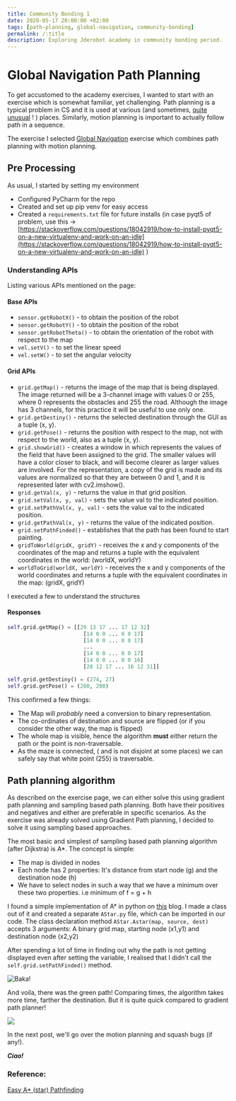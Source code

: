 ```yaml
---
title: Community Bonding 1
date: 2020-05-17 20:00:00 +02:00
tags: [path-planning, global-navigation, community-bonding]
permalink: /:title
description: Exploring Jderobot academy in community bonding period.
---
```


# Global Navigation Path Planning

To get accustomed to the academy exercises, I wanted to start with an exercise which is somewhat familiar, yet challenging.
Path planning is a typical problem in CS and it is used at various (and sometimes, [quite unusual](https://www.researchgate.net/publication/267809499_A-based_Pathfinding_in_Modern_Computer_Games) ! ) places.
Similarly, motion planning is important to actually follow path in a sequence.
 
The exercise I selected [Global Navigation](https://jderobot.github.io/RoboticsAcademy/exercises/AutonomousCars/global_navigation/) 
exercise which combines path planning with motion planning. 

## Pre Processing

As usual, I started by setting my environment
- Configured PyCharm for the repo
- Created and set up pip venv for easy access 
- Created a `requirements.txt` file for future installs (in case pyqt5 of problem, use this -> 
[https://stackoverflow.com/questions/18042919/how-to-install-pyqt5-on-a-new-virtualenv-and-work-on-an-idle](https://stackoverflow.com/questions/18042919/how-to-install-pyqt5-on-a-new-virtualenv-and-work-on-an-idle) )


### Understanding APIs
Listing various APIs mentioned on the page: 

#### Base APIs

- `sensor.getRobotX()` - to obtain the position of the robot
- `sensor.getRobotY()` - to obtain the position of the robot
- `sensor.getRobotTheta()` - to obtain the orientation of the robot with respect to the map
- `vel.setV()` - to set the linear speed
- `vel.setW()` - to set the angular velocity

#### Grid APIs

- `grid.getMap()` - returns the image of the map that is being displayed. The image returned will be a 3-channel image with values 0 or 255, where 0 represents the obstacles and 255 the road. Although the image has 3 channels, for this practice it will be useful to use only one.
- `grid.getDestiny()` - returns the selected destination through the GUI as a tuple (x, y).
- `grid.getPose()` - returns the position with respect to the map, not with respect to the world, also as a tuple (x, y).
- `grid.showGrid()` - creates a window in which represents the values ​​of the field that have been assigned to the grid. The smaller values ​​will have a color closer to black, and will become clearer as larger values ​​are involved. For the representation, a copy of the grid is made and its values ​​are normalized so that they are between 0 and 1, and it is represented later with cv2.imshow().
- `grid.getVal(x, y)` - returns the value in that grid position.
- `grid.setVal(x, y, val)` - sets the value val to the indicated position.
- `grid.setPathVal(x, y, val)` - sets the value val to the indicated position.
- `grid.getPathVal(x, y)` - returns the value of the indicated position.
- `grid.setPathFinded()` - establishes that the path has been found to start painting.
- `gridToWorld(gridX, gridY)` - receives the x and y components of the coordinates of the map and returns a tuple with the equivalent coordinates in the world: (worldX, worldY)
- `worldToGrid(worldX, worldY)` - receives the x and y components of the world coordinates and returns a tuple with the equivalent coordinates in the map: (gridX, gridY)


I executed a few to understand the structures

#### **Responses**

```python
self.grid.getMap() = [[29 13 17 ... 17 12 32]
                        [14 0 0 ... 0 0 17]
                        [14 0 0 ... 0 0 17]
                        ...
                        [14 0 0 ... 0 0 17]
                        [14 0 0 ... 0 0 16]
                        [28 12 17 ... 16 12 31]]

self.grid.getDestiny() = (274, 27)
self.grid.getPose() = (200, 200)
```

This confirmed a few things:

- The Map will _probably_ need a conversion to binary representation.
- The co-ordinates of destination and source are flipped (or if you consider the other way, the map is flipped)
- The whole map is visible, hence the algorithm **must** either return the path or the point is non-traversable.
- As the maze is connected, ( and is not disjoint at some places) we can safely say that white point (255) is traversable.

## Path planning algorithm

As described on the exercise page, we can either solve this using gradient path planning and sampling
based path planning. Both have their positives and negatives and either are preferable in specific scenarios.
As the exercise was already solved using Gradient Path planning, I decided to solve it using sampling based approaches.

The most basic and simplest of sampling based path planning algorithm (after Dijkstra) is A*. The concept is simple:
- The map is divided in nodes
- Each node has 2 properties: It's distance from start node (g) and the destination node (h)
- We have to select nodes in such a way that we have a minimum over these two properties. i.e
 minimum of f = g + h

I found a simple implementation of A* in python on [this]() blog. I made a class out of it and created a separate `AStar.py`
file, which can be imported in our code. The class declaration method `AStar.Astar(map, source, dest)`
accepts 3 arguments: A binary grid map, starting node (x1,y1) and destination node (x2,y2)

After spending a lot of time in finding out why the path is not getting displayed even after setting the variable,
I realised that I didn't call the `self.grid.setPathFinded()` method. 

![Baka!](https://media.giphy.com/media/AjYsTtVxEEBPO/giphy.gif)

And voila, there was the green path! Comparing times, the algorithm takes more time, farther the destination. 
But it is quite quick compared to gradient path planner! 

![](assets/blog-images/community-bonding/AStar1.gif)


In the next post, we'll go over the motion planning and squash bugs (if any!). 


***Ciao!***

### Reference:

[Easy A* (star) Pathfinding](https://medium.com/@nicholas.w.swift/easy-a-star-pathfinding-7e6689c7f7b2)